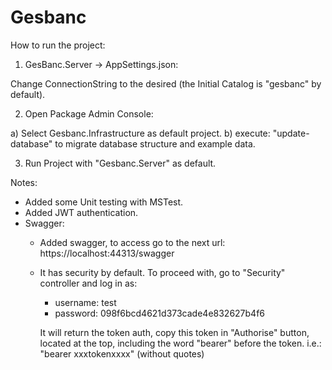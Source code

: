 # Gesbanc
How to run the project: 

1) GesBanc.Server -> AppSettings.json:

Change ConnectionString to the desired (the Initial Catalog is "gesbanc" by default).

2) Open Package Admin Console:

  a) Select Gesbanc.Infrastructure as default project.
  b) execute: "update-database" to migrate database structure and example data.

3) Run Project with "Gesbanc.Server" as default.

Notes:

* Added some Unit testing with MSTest.
* Added JWT authentication.
* Swagger:
  - Added swagger, to access go to the next url: https://localhost:44313/swagger
  - It has security by default. To proceed with, go to "Security" controller and log in as: 
    - username: test  
    - password: 098f6bcd4621d373cade4e832627b4f6
    
    It will return the token auth, copy this token in "Authorise" button, located at the top, including the word "bearer" before the token.
    i.e.: "bearer xxxtokenxxxx" (without quotes)

